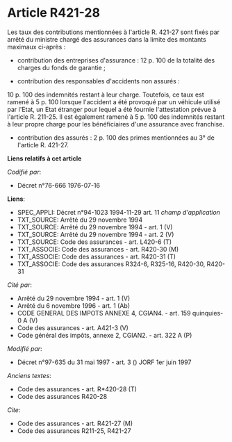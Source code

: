 # Article R421-28

Les taux des contributions mentionnées à l'article R. 421-27 sont fixés par arrêté du ministre chargé des assurances dans la
limite des montants maximaux ci-après :

- contribution des entreprises d'assurance : 12 p. 100 de la totalité des charges du fonds de garantie ;

- contribution des responsables d'accidents non assurés :

10 p. 100 des indemnités restant à leur charge. Toutefois, ce taux est ramené à 5 p. 100 lorsque l'accident a été provoqué
par un véhicule utilisé par l'Etat, un Etat étranger pour lequel a été fournie l'attestation prévue à l'article R. 211-25. Il
est également ramené à 5 p. 100 des indemnités restant à leur propre charge pour les bénéficiaires d'une assurance avec
franchise.

- contribution des assurés : 2 p. 100 des primes mentionnées au 3° de l'article R. 421-27.

**Liens relatifs à cet article**

_Codifié par_:

  - Décret n°76-666 1976-07-16

**Liens**:

  - SPEC_APPLI: Décret n°94-1023 1994-11-29 art. 11 *champ d'application*
  - TXT_SOURCE: Arrêté du 29 novembre 1994
  - TXT_SOURCE: Arrêté du 29 novembre 1994 - art. 1 (V)
  - TXT_SOURCE: Arrêté du 29 novembre 1994 - art. 2 (V)
  - TXT_SOURCE: Code des assurances - art. L420-6 (T)
  - TXT_ASSOCIE: Code des assurances - art. R420-30 (M)
  - TXT_ASSOCIE: Code des assurances - art. R420-31 (T)
  - TXT_ASSOCIE: Code des assurances R324-6, R325-16, R420-30, R420-31

_Cité par_:

  - Arrêté du 29 novembre 1994 - art. 1 (V)
  - Arrêté du 6 novembre 1996 - art. 1 (Ab)
  - CODE GENERAL DES IMPOTS ANNEXE 4, CGIAN4. - art. 159 quinquies-0 A (V)
  - Code des assurances - art. A421-3 (V)
  - Code général des impôts, annexe 2, CGIAN2. - art. 322 A (P)

_Modifié par_:

  - Décret n°97-635 du 31 mai 1997 - art. 3 () JORF 1er juin 1997

_Anciens textes_:

  - Code des assurances - art. R*420-28 (T)
  - Code des assurances R420-28

_Cite_:

  - Code des assurances - art. R421-27 (M)
  - Code des assurances R211-25, R421-27
